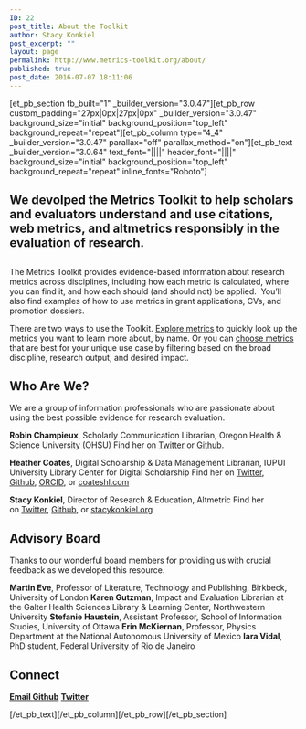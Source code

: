 ```yaml
---
ID: 22
post_title: About the Toolkit
author: Stacy Konkiel
post_excerpt: ""
layout: page
permalink: http://www.metrics-toolkit.org/about/
published: true
post_date: 2016-07-07 18:11:06
---
```

[et_pb_section fb_built="1" _builder_version="3.0.47"][et_pb_row custom_padding="27px|0px|27px|0px" _builder_version="3.0.47" background_size="initial" background_position="top_left" background_repeat="repeat"][et_pb_column type="4_4" _builder_version="3.0.47" parallax="off" parallax_method="on"][et_pb_text _builder_version="3.0.64" text_font="||||" header_font="||||" background_size="initial" background_position="top_left" background_repeat="repeat" inline_fonts="Roboto"]
<h2>We devolped the Metrics Toolkit to help scholars and evaluators understand and use citations, web metrics, and altmetrics responsibly in the evaluation of research.</h2>
<h2></h2>
The Metrics Toolkit provides evidence-based information about research metrics across disciplines, including how each metric is calculated, where you can find it, and how each should (and should not) be applied.  You’ll also find examples of how to use metrics in grant applications, CVs, and promotion dossiers.

There are two ways to use the Toolkit. <a href="http://metrics-toolkit.org/explore-metrics">Explore metrics</a> to quickly look up the metrics you want to learn more about, by name. Or you can <a href="http://metrics-toolkit.org/choose-metrics/">choose metrics</a> that are best for your unique use case by filtering based on the broad discipline, research output, and desired impact.
<h2>Who Are We?</h2>
We are a group of information professionals who are passionate about using the best possible evidence for research evaluation.

<strong>Robin Champieux</strong>, Scholarly Communication Librarian, Oregon Health &amp; Science University (OHSU)
Find her on <a href="https://twitter.com/rchampieux">Twitter</a> or <a href="https://github.com/rchampieux">Github</a>.

<strong>Heather Coates</strong>, Digital Scholarship &amp; Data Management Librarian, IUPUI University Library Center for Digital Scholarship
Find her on <a href="https://twitter.com/iandpangurban">Twitter</a>, <a href="https://github.com/coateshl">Github</a>, <a href="http://orcid.org/0000-0003-4290-6997">ORCID</a>, or <a href="http://coateshl.com/">coateshl.com</a>

<strong>Stacy Konkiel</strong>, Director of Research &amp; Education, Altmetric
Find her on <a href="http://twitter.com/skonkiel">Twitter</a>, <a href="https://github.com/skonkiel/">Github</a>, or <a href="http://stacykonkiel.org">stacykonkiel.org</a>
<h2>Advisory Board</h2>
Thanks to our wonderful board members for providing us with crucial feedback as we developed this resource.

<strong>Martin Eve</strong>, Professor of Literature, Technology and Publishing, Birkbeck, University of London
<strong>Karen Gutzman</strong>, Impact and Evaluation Librarian at the Galter Health Sciences Library &amp; Learning Center, Northwestern University
<strong>Stefanie Haustein</strong>, Assistant Professor, School of Information Studies, University of Ottawa
<strong>Erin McKiernan</strong>, Professor, Physics Department at the National Autonomous University of Mexico
<strong>Iara Vidal</strong>, PhD student, Federal University of Rio de Janeiro
<h2>Connect</h2>
<strong><a href="mailto:metricstoolkit@gmail.com">Email
</a><a href="https://github.com/Metrics-Toolkit/Metrics-Toolkit">Github</a></strong>
<strong> <a href="https://twitter.com/Metrics_Toolkit">Twitter</a></strong>

[/et_pb_text][/et_pb_column][/et_pb_row][/et_pb_section]